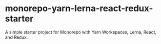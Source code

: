 # monorepo-yarn-lerna-react-redux-starter
A simple starter project for Monorepo with Yarn Workspaces, Lerna, React, and Redux.
